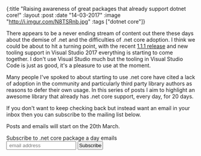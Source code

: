 {:title  "Raising awareness of great packages that already support dotnet core!"
 :layout :post
 :date   "14-03-2017"
 :image  "http://i.imgur.com/N8TSRnb.jpg"
 :tags   ["dotnet core"]}

There appears to be a never ending stream of content out there these days about the demise of .net and
the difficulties of .net core adoption. I think we could be about to hit a turning point, with the recent
[1.1.1 release](https://github.com/dotnet/core/blob/master/release-notes/download-archives/1.1.1-download.md) and 
new tooling support in Visual Studio 2017 everything is starting to come together. I don't use Visual Studio much
but the tooling in Visual Studio Code is just as good, it's a pleasure to use at the moment. 

Many people I've spoked to about starting to use .net core have cited a lack of adoption in the community and
particularly third party library authors as reasons to defer their own usage. In this series of posts
I aim to highlight an awesome library that already has .net core support, every day, for 20 days.

If you don't want to keep checking back but instead want an email in your inbox then you can subscribe to the mailing list below.

Posts and emails will start on the 20th March.

<link href="//cdn-images.mailchimp.com/embedcode/slim-10_7.css" rel="stylesheet" type="text/css">
<div id="mc_embed_signup">
<form action="//xyz.us15.list-manage.com/subscribe/post?u=b6063259bae6e4712948e9cb9&amp;id=802d24879d" method="post" id="mc-embedded-subscribe-form" name="mc-embedded-subscribe-form" class="validate" target="_blank" novalidate>
<div id="mc_embed_signup_scroll">
<label for="mce-EMAIL">Subscribe to .net core package a day emails </label>
<br />
<input style="padding:2px;" type="email" value="" name="EMAIL" class="email" id="mce-EMAIL" placeholder=" email address" required>
<!-- real people should not fill this in and expect good things - do not remove this or risk form bot signups-->
<div style="position: absolute; left: -5000px;" aria-hidden="true"><input type="text" name="b_b6063259bae6e4712948e9cb9_802d24879d" tabindex="-1" value=""></div>
<input style="padding:2px;" type="submit" value="Subscribe" name="subscribe" id="mc-embedded-subscribe" class="button"></div>
</div>
</form>
</div>
